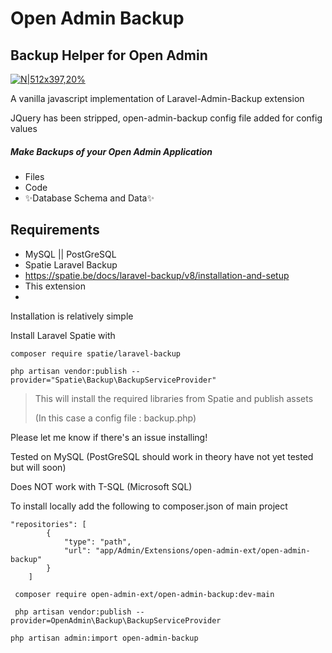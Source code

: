 # Open Admin Backup
## Backup Helper for Open Admin

[![N|512x397,20%](https://encrypted-tbn0.gstatic.com/images?q=tbn:ANd9GcSGGTKg-5QFG8Ttxd3kL7CtR7xm2G0eECpATagoLSjUrVUV0wwxcCRe3ssBvGZi5e_GHQ&usqp=CAU)](https://open-admin.org)



A vanilla javascript implementation of Laravel-Admin-Backup extension

JQuery has been stripped, open-admin-backup config file added for config values

##### Make Backups of your Open Admin Application
- Files
- Code
- ✨Database Schema and Data✨

## Requirements

- MySQL || PostGreSQL
- Spatie Laravel Backup
- https://spatie.be/docs/laravel-backup/v8/installation-and-setup
- This extension
-
Installation is relatively simple

Install Laravel Spatie with

``` composer require spatie/laravel-backup ```

``` php artisan vendor:publish --provider="Spatie\Backup\BackupServiceProvider" ```
> This will install the required libraries from Spatie and publish assets
>
> (In this case a config file : backup.php)

Please let me know if there's an issue installing!

Tested on MySQL (PostGreSQL should work in theory have not yet tested but will soon)

Does NOT work with T-SQL (Microsoft SQL)

To install locally add the following to composer.json of main project

``` 
"repositories": [
        {
            "type": "path",
            "url": "app/Admin/Extensions/open-admin-ext/open-admin-backup"
        }
    ] 
```

```  composer require open-admin-ext/open-admin-backup:dev-main ```

```  php artisan vendor:publish --provider=OpenAdmin\Backup\BackupServiceProvider ```

``` php artisan admin:import open-admin-backup ```
